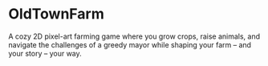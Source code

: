 # OldTownFarm

 A cozy 2D pixel-art farming game where you grow crops, raise animals, and navigate the challenges of a greedy mayor while shaping your farm – and your story – your way.
